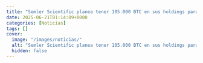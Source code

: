```yaml
---
title: "Semler Scientific planea tener 105.000 BTC en sus holdings para 2027"
date: 2025-06-21T01:14:09+0000
categories: [Noticias]
tags: []
cover:
  image: "/images/noticias/"
  alt: "Semler Scientific planea tener 105.000 BTC en sus holdings para 2027"
  hidden: false
---
```



